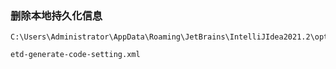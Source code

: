 ### 删除本地持久化信息
```
C:\Users\Administrator\AppData\Roaming\JetBrains\IntelliJIdea2021.2\options\

etd-generate-code-setting.xml

```